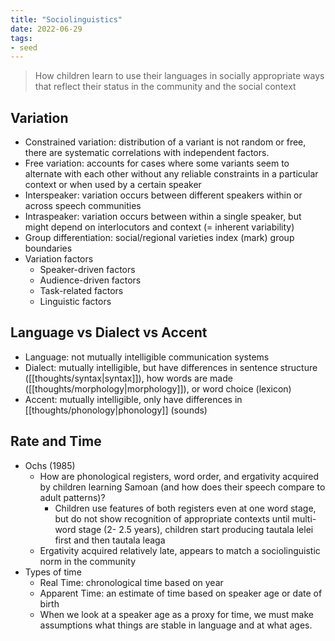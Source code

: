 ```yaml
---
title: "Sociolinguistics"
date: 2022-06-29
tags:
- seed
---
```


> How children learn to use their languages in socially appropriate ways that reflect their status in the community and the social context

## Variation
- Constrained variation: distribution of a variant is not random or free, there are systematic correlations with independent factors.
- Free variation: accounts for cases where some variants seem to alternate with each other without any reliable constraints in a particular context or when used by a certain speaker
- Interspeaker: variation occurs between different speakers within or across speech communities
- Intraspeaker: variation occurs between within a single speaker, but might depend on interlocutors and context (= inherent variability)
- Group differentiation: social/regional varieties index (mark) group boundaries
- Variation factors
	- Speaker-driven factors
	- Audience-driven factors
	- Task-related factors
	- Linguistic factors

## Language vs Dialect vs Accent
- Language: not mutually intelligible communication systems
- Dialect: mutually intelligible, but have differences in sentence structure ([[thoughts/syntax|syntax]]), how words are made ([[thoughts/morphology|morphology]]), or word choice (lexicon)
- Accent: mutually intelligible, only have differences in [[thoughts/phonology|phonology]] (sounds)

## Rate and Time
- Ochs (1985)
	- How are phonological registers, word order, and ergativity acquired by children learning Samoan (and how does their speech compare to adult patterns)?
		- Children use features of both registers even at one word stage, but do not show recognition of appropriate contexts until multi-word stage (2- 2.5 years), children start producing tautala lelei first and then tautala leaga
	- Ergativity acquired relatively late, appears to match a sociolinguistic norm in the community
- Types of time
	- Real Time: chronological time based on year
	- Apparent Time: an estimate of time based on speaker age or date of birth
	- When we look at a speaker age as a proxy for time, we must make assumptions what things are stable in language and at what ages.